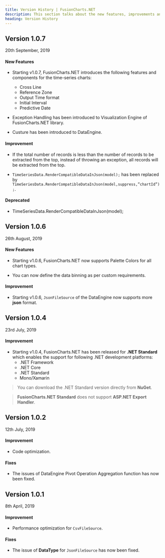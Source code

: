 ```yaml
---
title: Version History | FusionCharts.NET
description: This section talks about the new features, improvements and fixes for v1.0.7.
heading: Version History
---
```


<h2 class="sub-heading">Version 1.0.7</h2>

<p class="release-date">20th September, 2019</p>

<h4 class="sub-heading">New Features</h4>

- Starting v1.0.7, FusionCharts.NET introduces the following features and components for the time-series charts:

  - Cross Line
  - Reference Zone
  - Output Time format
  - Initial Interval
  - Predictive Date

- Exception Handling has been introduced to Visualization Engine of FusionCharts.NET library.

- Custure has been introduced to DataEngine.

<h4>Improvement</h4>

- If the total number of records is less than the number of records to be extracted from the top, instead of throwing an exception, all records will be extracted from the top.

- `TimeSeriesData.RenderCompatibleDataInJson(model);` has been replaced by `TimeSeriesData.RenderCompatibleDataInJson(model,suppress,”chartId”);`.

<h4>Deprecated</h4>

- TimeSeriesData.RenderCompatibleDataInJson(model);

<h2 class="sub-heading">Version 1.0.6</h2>

<p class="release-date">26th August, 2019</p>

<h4 class="sub-heading">New Features</h4>

- Starting v1.0.6, FusionCharts.NET now supports Palette Colors for all chart types.

- You can now define the data binning as per custom requirements.

<h4>Improvement</h4>

- Starting v1.0.6, `JsonFileSource` of the DataEngine now supports more **json** format.

<h2 class="sub-heading">Version 1.0.4</h2>

<p class="release-date">23rd July, 2019</p>

<h4 class="sub-heading">Improvement</h4>

- Starting v1.0.4, FusionCharts.NET has been released for **.NET Standard** which enables the support for following .NET development platforms:
  - .NET Framework
  - .NET Core
  - .NET Standard
  - Mono/Xamarin

> You can download the .NET Standard version directly from **NuGet**.

> **FusionCharts.NET Standard** does not support **ASP.NET Export Handler**.

<h2 class="sub-heading">Version 1.0.2</h2>

<p class="release-date">12th July, 2019</p>

<h4 class="sub-heading">Improvement</h4>

- Code optimization.

<h4>Fixes</h4>

- The issues of DataEngine Pivot Operation Aggregation function has now been fixed.

<h2 class="sub-heading">Version 1.0.1</h2>

<p class="release-date">8th April, 2019</p>

<h4 class="sub-heading">Improvement</h4>

- Performance optimization for `CsvFileSource`.

<h4>Fixes</h4>

- The issue of **DataType** for `JsonFileSource` has now been fixed.
